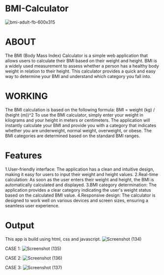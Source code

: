 # BMI-Calculator
![bmi-adult-fb-600x315](https://github.com/HariniMaruthasalam/BMI-Calculator/assets/114240304/01e8980f-e499-4b6f-857b-c71178299a6c)

# ABOUT 
The BMI (Body Mass Index) Calculator is a simple web application that allows users to calculate their BMI based on their weight and height. BMI is a widely used measurement to assess whether a person has a healthy body weight in relation to their height. This calculator provides a quick and easy way to determine your BMI and understand which category you fall into.


# WORKING
The BMI calculation is based on the following formula:
   BMI = weight (kg) / (height (m))^2
To use the BMI calculator, simply enter your weight in kilograms and your height in meters or centimeters. The application will instantly calculate your BMI and provide you with a category that indicates whether you are underweight, normal weight, overweight, or obese. The BMI categories are determined based on the standard BMI ranges.


# Features
1.User-friendly interface: The application has a clean and intuitive design, making it easy for users to input their weight and height values.
2.Real-time calculation: As soon as the user enters their weight and height, the BMI is automatically calculated and displayed.
3.BMI category determination: The application provides a clear category indicating the user's weight status based on the calculated BMI value.
4.Responsive design: The calculator is designed to work well on various devices and screen sizes, ensuring a seamless user experience.


# Output
This app is build using html, css and javascript.
![Screenshot (134)](https://github.com/HariniMaruthasalam/BMI-Calculator/assets/114240304/13259a91-e5be-41f8-961d-afc4f6ef64f1)

CASE 1:
![Screenshot (135)](https://github.com/HariniMaruthasalam/BMI-Calculator/assets/114240304/ab3492b6-ed06-4a7f-8c69-980f641628d0)

CASE 2:
![Screenshot (136)](https://github.com/HariniMaruthasalam/BMI-Calculator/assets/114240304/87fde9fb-2274-4c05-b37d-ee1d84ad4ff3)

CASE 3:
![Screenshot (137)](https://github.com/HariniMaruthasalam/BMI-Calculator/assets/114240304/1a7d9cf6-006a-460b-8979-7630fd7fadba)
